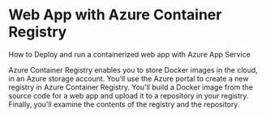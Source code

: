 # Web App with Azure Container Registry

How to Deploy and run a containerized web app with Azure App Service

Azure Container Registry enables you to store Docker images in the cloud, in an Azure storage account.
You'll use the Azure portal to create a new registry in Azure Container Registry. You'll build a Docker image from the source code for a web app and upload it to a repository in your registry. Finally, you'll examine the contents of the registry and the repository.
